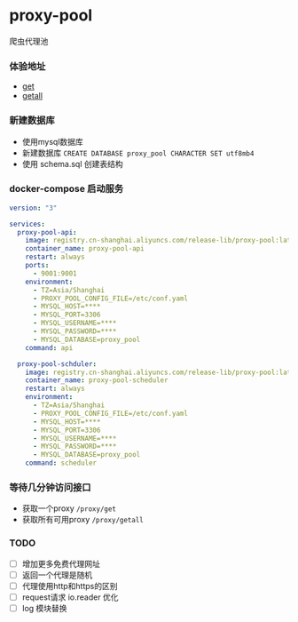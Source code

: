 # proxy-pool
爬虫代理池

### 体验地址
* [get](http://81.68.131.249:9001/proxy/get)
* [getall](http://81.68.131.249:9001/proxy/getall)


### 新建数据库
* 使用mysql数据库
* 新建数据库 `CREATE DATABASE proxy_pool CHARACTER SET utf8mb4`
* 使用 schema.sql 创建表结构


### docker-compose 启动服务
```yaml
version: "3"

services:
  proxy-pool-api:
    image: registry.cn-shanghai.aliyuncs.com/release-lib/proxy-pool:latest
    container_name: proxy-pool-api
    restart: always
    ports:
      - 9001:9001
    environment:
      - TZ=Asia/Shanghai
      - PROXY_POOL_CONFIG_FILE=/etc/conf.yaml
      - MYSQL_HOST=****
      - MYSQL_PORT=3306
      - MYSQL_USERNAME=****
      - MYSQL_PASSWORD=****
      - MYSQL_DATABASE=proxy_pool
    command: api

  proxy-pool-schduler:
    image: registry.cn-shanghai.aliyuncs.com/release-lib/proxy-pool:latest
    container_name: proxy-pool-scheduler
    restart: always
    environment:
      - TZ=Asia/Shanghai
      - PROXY_POOL_CONFIG_FILE=/etc/conf.yaml
      - MYSQL_HOST=****
      - MYSQL_PORT=3306
      - MYSQL_USERNAME=****
      - MYSQL_PASSWORD=****
      - MYSQL_DATABASE=proxy_pool
    command: scheduler
```

### 等待几分钟访问接口
* 获取一个proxy `/proxy/get`
* 获取所有可用proxy `/proxy/getall`

### TODO
- [ ] 增加更多免费代理网址
- [ ] 返回一个代理是随机
- [ ] 代理使用http和https的区别
- [ ] request请求 io.reader 优化
- [ ] log 模块替换